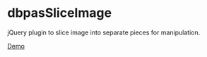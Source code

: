 dbpasSliceImage
===============

jQuery plugin to slice image into separate pieces for manipulation.

[Demo](http://dbpas.github.io/dbpasSliceImage/)
